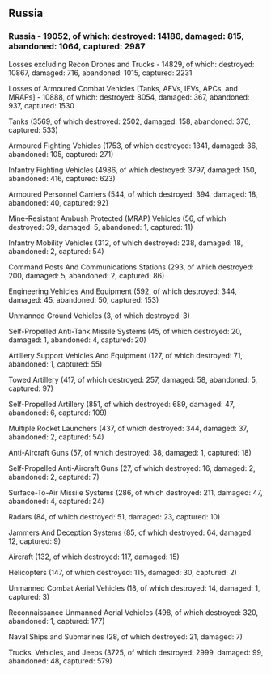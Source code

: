 
 
 ## Russia
 
 ### Russia - 19052, of which: destroyed: 14186, damaged: 815, abandoned: 1064, captured: 2987

 Losses excluding Recon Drones and Trucks - 14829, of which: destroyed: 10867, damaged: 716, abandoned: 1015, captured: 2231

 Losses of Armoured Combat Vehicles [Tanks, AFVs, IFVs, APCs, and MRAPs] - 10888, of which: destroyed: 8054, damaged: 367, abandoned: 937, captured: 1530

 

 

 Tanks (3569, of which destroyed: 2502, damaged: 158, abandoned: 376, captured: 533)

 Armoured Fighting Vehicles (1753, of which destroyed: 1341, damaged: 36, abandoned: 105, captured: 271)

 Infantry Fighting Vehicles (4986, of which destroyed: 3797, damaged: 150, abandoned: 416, captured: 623)

 Armoured Personnel Carriers (544, of which destroyed: 394, damaged: 18, abandoned: 40, captured: 92)

 Mine-Resistant Ambush Protected (MRAP) Vehicles (56, of which destroyed: 39, damaged: 5, abandoned: 1, captured: 11)

 Infantry Mobility Vehicles (312, of which destroyed: 238, damaged: 18, abandoned: 2, captured: 54)

 Command Posts And Communications Stations (293, of which destroyed: 200, damaged: 5, abandoned: 2, captured: 86)

 Engineering Vehicles And Equipment (592, of which destroyed: 344, damaged: 45, abandoned: 50, captured: 153)

 Unmanned Ground Vehicles (3, of which destroyed: 3)

 Self-Propelled Anti-Tank Missile Systems (45, of which destroyed: 20, damaged: 1, abandoned: 4, captured: 20)

 Artillery Support Vehicles And Equipment (127, of which destroyed: 71, abandoned: 1, captured: 55)

 Towed Artillery (417, of which destroyed: 257, damaged: 58, abandoned: 5, captured: 97)

 Self-Propelled Artillery (851, of which destroyed: 689, damaged: 47, abandoned: 6, captured: 109)

 Multiple Rocket Launchers (437, of which destroyed: 344, damaged: 37, abandoned: 2, captured: 54)

 Anti-Aircraft Guns (57, of which destroyed: 38, damaged: 1, captured: 18)

 Self-Propelled Anti-Aircraft Guns (27, of which destroyed: 16, damaged: 2, abandoned: 2, captured: 7)

 Surface-To-Air Missile Systems (286, of which destroyed: 211, damaged: 47, abandoned: 4, captured: 24)

 Radars (84, of which destroyed: 51, damaged: 23, captured: 10)

 Jammers And Deception Systems (85, of which destroyed: 64, damaged: 12, captured: 9)

 Aircraft (132, of which destroyed: 117, damaged: 15)

 Helicopters (147, of which destroyed: 115, damaged: 30, captured: 2)

 Unmanned Combat Aerial Vehicles (18, of which destroyed: 14, damaged: 1, captured: 3)

 Reconnaissance Unmanned Aerial Vehicles (498, of which destroyed: 320, abandoned: 1, captured: 177)

 Naval Ships and Submarines (28, of which destroyed: 21, damaged: 7)

 Trucks, Vehicles, and Jeeps (3725, of which destroyed: 2999, damaged: 99, abandoned: 48, captured: 579)

